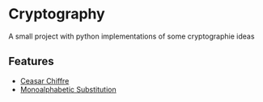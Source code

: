 # Cryptography
A small project with python implementations of some cryptographie ideas


## Features
* [Ceasar Chiffre](caesar-chiffre/caesa-chiffre.py)
* [Monoalphabetic Substitution](monoalphabetic-substitution/monoalphabetic-substitution.py)